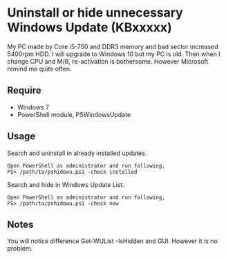 # Uninstall or hide unnecessary Windows Update (KBxxxxx)
My PC made by Core i5-750 and DDR3 memory and bad sector increased 5400rpm HDD. I will upgrade to Windows 10 but my PC is old. Then when I change CPU and M/B, re-activation is bothersome. However Microsoft remind me quite often.

## Require
- Windows 7
- PowerShell module, PSWindowsUpdate

## Usage
Search and uninstall in already installed updates.
```
Open PowerShell as administrator and run following,
PS> /path/to/pshidewu.ps1 -check installed
```
Search and hide in Windows Update List.
```
Open PowerShell as administrator and run following,
PS> /path/to/pshidewu.ps1 -check new
```

## Notes
You will notice difference Get-WUList -IsHidden and GUI. However it is no problem.
